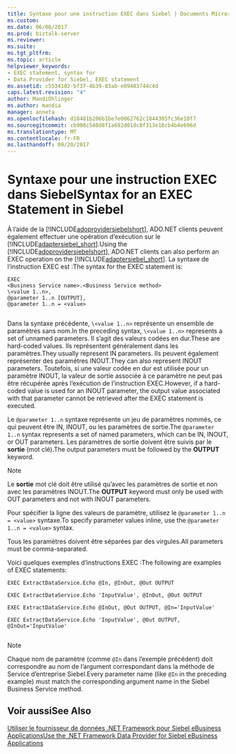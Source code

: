 ```yaml
---
title: Syntaxe pour une instruction EXEC dans Siebel | Documents Microsoft
ms.custom: 
ms.date: 06/08/2017
ms.prod: biztalk-server
ms.reviewer: 
ms.suite: 
ms.tgt_pltfrm: 
ms.topic: article
helpviewer_keywords:
- EXEC statement, syntax for
- Data Provider for Siebel, EXEC statement
ms.assetid: c5534102-bf37-4b39-83ab-e09483744c4d
caps.latest.revision: "4"
author: MandiOhlinger
ms.author: mandia
manager: anneta
ms.openlocfilehash: d18481b206b1be7e0062762c1844305fc36e10f7
ms.sourcegitcommit: cb908c540d8f1a692d01dc8f313e16cb4b4e696d
ms.translationtype: MT
ms.contentlocale: fr-FR
ms.lasthandoff: 09/20/2017
---
```

# <a name="syntax-for-an-exec-statement-in-siebel"></a><span data-ttu-id="edb83-102">Syntaxe pour une instruction EXEC dans Siebel</span><span class="sxs-lookup"><span data-stu-id="edb83-102">Syntax for an EXEC Statement in Siebel</span></span>
<span data-ttu-id="edb83-103">À l’aide de la [!INCLUDE[adoprovidersiebelshort](../../includes/adoprovidersiebelshort-md.md)], ADO.NET clients peuvent également effectuer une opération d’exécution sur le [!INCLUDE[adaptersiebel_short](../../includes/adaptersiebel-short-md.md)].</span><span class="sxs-lookup"><span data-stu-id="edb83-103">Using the [!INCLUDE[adoprovidersiebelshort](../../includes/adoprovidersiebelshort-md.md)], ADO.NET clients can also perform an EXEC operation on the [!INCLUDE[adaptersiebel_short](../../includes/adaptersiebel-short-md.md)].</span></span> <span data-ttu-id="edb83-104">La syntaxe de l’instruction EXEC est :</span><span class="sxs-lookup"><span data-stu-id="edb83-104">The syntax for the EXEC statement is:</span></span>  
  
```  
EXEC  
<Business Service name>.<Business Service method>  
\<value 1..n>,  
@parameter 1..n [OUTPUT],  
@parameter 1..n = <value>  
  
```  
  
 <span data-ttu-id="edb83-105">Dans la syntaxe précédente, `\<value 1..n>` représente un ensemble de paramètres sans nom.</span><span class="sxs-lookup"><span data-stu-id="edb83-105">In the preceding syntax, `\<value 1..n>` represents a set of unnamed parameters.</span></span> <span data-ttu-id="edb83-106">Il s’agit des valeurs codées en dur.</span><span class="sxs-lookup"><span data-stu-id="edb83-106">These are hard-coded values.</span></span> <span data-ttu-id="edb83-107">Ils représentent généralement dans les paramètres.</span><span class="sxs-lookup"><span data-stu-id="edb83-107">They usually represent IN parameters.</span></span>  <span data-ttu-id="edb83-108">Ils peuvent également représenter des paramètres INOUT.</span><span class="sxs-lookup"><span data-stu-id="edb83-108">They can also represent INOUT parameters.</span></span> <span data-ttu-id="edb83-109">Toutefois, si une valeur codée en dur est utilisée pour un paramètre INOUT, la valeur de sortie associée à ce paramètre ne peut pas être récupérée après l’exécution de l’instruction EXEC.</span><span class="sxs-lookup"><span data-stu-id="edb83-109">However, if a hard-coded value is used for an INOUT parameter, the output value associated with that parameter cannot be retrieved after the EXEC statement is executed.</span></span>  
  
 <span data-ttu-id="edb83-110">Le `@parameter 1..n` syntaxe représente un jeu de paramètres nommés, ce qui peuvent être IN, INOUT, ou les paramètres de sortie.</span><span class="sxs-lookup"><span data-stu-id="edb83-110">The `@parameter 1..n` syntax represents a set of named parameters, which can be IN, INOUT, or OUT parameters.</span></span> <span data-ttu-id="edb83-111">Les paramètres de sortie doivent être suivis par le **sortie** (mot clé).</span><span class="sxs-lookup"><span data-stu-id="edb83-111">The output parameters must be followed by the **OUTPUT** keyword.</span></span>  
  
> [!NOTE]
>  <span data-ttu-id="edb83-112">Le **sortie** mot clé doit être utilisé qu’avec les paramètres de sortie et non avec les paramètres INOUT.</span><span class="sxs-lookup"><span data-stu-id="edb83-112">The **OUTPUT** keyword must only be used with OUT parameters and not with INOUT parameters.</span></span>  
  
 <span data-ttu-id="edb83-113">Pour spécifier la ligne des valeurs de paramètre, utilisez le `@parameter 1..n = <value>` syntaxe.</span><span class="sxs-lookup"><span data-stu-id="edb83-113">To specify parameter values inline, use the `@parameter 1..n = <value>` syntax.</span></span>  
  
 <span data-ttu-id="edb83-114">Tous les paramètres doivent être séparées par des virgules.</span><span class="sxs-lookup"><span data-stu-id="edb83-114">All parameters must be comma-separated.</span></span>  
  
 <span data-ttu-id="edb83-115">Voici quelques exemples d’instructions EXEC :</span><span class="sxs-lookup"><span data-stu-id="edb83-115">The following are examples of EXEC statements:</span></span>  
  
```  
EXEC ExtractDataService.Echo @In, @InOut, @Out OUTPUT  
  
EXEC ExtractDataService.Echo 'InputValue', @InOut, @Out OUTPUT  
  
EXEC ExtractDataService.Echo @InOut, @Out OUTPUT, @In='InputValue'  
  
EXEC ExtractDataService.Echo 'InputValue', @Out OUTPUT, @InOut='InputValue'  
  
```  
  
> [!NOTE]
>  <span data-ttu-id="edb83-116">Chaque nom de paramètre (comme `@In` dans l’exemple précédent) doit correspondre au nom de l’argument correspondant dans la méthode de Service d’entreprise Siebel.</span><span class="sxs-lookup"><span data-stu-id="edb83-116">Every parameter name (like `@In` in the preceding example) must match the corresponding argument name in the Siebel Business Service method.</span></span>  
  
## <a name="see-also"></a><span data-ttu-id="edb83-117">Voir aussi</span><span class="sxs-lookup"><span data-stu-id="edb83-117">See Also</span></span>  
 [<span data-ttu-id="edb83-118">Utiliser le fournisseur de données .NET Framework pour Siebel eBusiness Applications</span><span class="sxs-lookup"><span data-stu-id="edb83-118">Use the .NET Framework Data Provider for Siebel eBusiness Applications</span></span>](../../adapters-and-accelerators/adapter-siebel/use-the-net-framework-data-provider-for-siebel-ebusiness-applications.md)